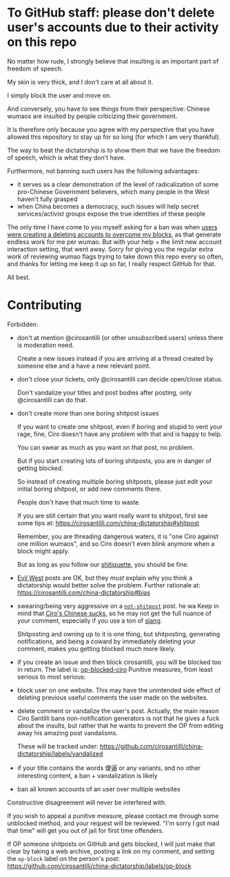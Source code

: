 # To GitHub staff: please don't delete user's accounts due to their activity on this repo
No matter how rude, I strongly believe that insulting is an important part of freedom of speech.


My skin is very thick, and I don't care at all about it.

I simply block the user and move on.

And conversely, you have to see things from their perspective: Chinese wumaos are insulted by people criticizing their government.

It is therefore only because you agree with my perspective that you have allowed this repository to stay up for so long (for which I am very thankful).

The way to beat the dictatorship is to show them that we have the freedom of speech, which is what they don't have.

Furthermore, not banning such users has the following advantages:

* it serves as a clear demonstration of the level of radicalization of some pro-Chinese Government believers, which many people in the West haven't fully grasped
* when China becomes a democracy, such issues will help secret services/activist groups expose the true identities of these people

The only time I have come to you myself asking for a ban was when [users were creating a deleting accounts to overcome my blocks](https://github.com/cirosantilli/china-dictatorship/issues/191), as that generate endless work for me per wumao. But with your help + the limit new account interaction setting, that went away.
Sorry for giving you the regular extra work of reviewing wumao flags trying to take down this repo every so often, and thanks for letting me keep it up so far, I really respect GitHub for that.

All best.

# Contributing
Forbidden:

-   don't at mention @cirosantilli (or other unsubscribed users) unless there is moderation need.


    Create a new issues instead if you are arriving at a thread created by someone else and a have a new relevant point.

-   don't close your tickets, only @cirosantilli can decide open/close status.

    Don't vandalize your titles and post bodies after posting, only @cirosantilli can do that.
-   don't create more than one boring shitpost issues

    If you want to create one shitpost, even if boring and stupid to vent your rage, fine, Ciro doesn't have any problem with that and is happy to help.

    You can swear as much as you want on that post, no problem.

    But if you start creating lots of boring shitposts, you are in danger of getting blocked.


    So instead of creating multiple boring shitposts, please just edit your initial boring shitpost, or add new comments there.

    People don't have that much time to waste.

    If you are still certain that you want really want to shitpost, first see some tips at: https://cirosantilli.com/china-dictatorship#shitpost

    Remember, you are threading dangerous waters, it is "one Ciro against one million wumaos", and so Ciro doesn't even blink anymore when a block might apply.

    But as long as you follow our [shitiquette](https://en.wikipedia.org/wiki/Etiquette), you should be fine.

-   [Evil West](https://cirosantilli.com/china-dictatorship#evil-west) posts are OK, but they *must* explain why you think a dictatorship would better solve the problem.
    Further rationale at: https://cirosantilli.com/china-dictatorship#bias

-   swearing/being very aggressive on a [`not-shitpost`](https://cirosantilli.com/china-dictatorship#shitpost) post.
he wa
    Keep in mind that [Ciro's Chinese sucks](https://cirosantilli.com/china-dictatorship#does-ciro-santilli-speak-chinese), so he may not get the full nuance of your comment, especially if you use a ton of [slang](https://cirosantilli.com/china-dictatorship#slang).

    Shitposting and owning up to it is one thing, but shitposting, generating notifications, and being a coward by immediately deleting your comment, makes you getting blocked much more likely.


-   if you create an issue and then block cirosantilli, you will be blocked too in return. The label is: [op-blocked-ciro](https://github.com/cirosantilli/china-dictatorship/labels/op-blocked-ciro)
Punitive measures, from least serious to most serious:

-   block user on one website. This may have the unintended side effect of deleting previous useful comments the user made on the websites. 

-   delete comment or vandalize the user's post.
    Actually, the main reason Ciro Santilli bans non-notification generators is not that he gives a fuck about the insults, but rather that he wants to prevent the OP from editing away his amazing post vandalisms.

    These will be tracked under: https://github.com/cirosantilli/china-dictatorship/labels/vandalized

-   if your title contains the words 傻逼 or any variants, and no other interesting content, a ban + vandalization is likely

-   ban all known accounts of an user over multiple websites

Constructive disagreement will never be interfered with.

If you wish to appeal a punitive measure, please contact me through some unblocked method, and your request will be reviewed. "I'm sorry I got mad that time" will get you out of jail for first time offenders.


If OP someone shitposts on GitHub and gets blocked, I will just make that clear by taking a web archive, posting a link on my comment, and setting the `op-block` label on the person's post: https://github.com/cirosantilli/china-dictatorship/labels/op-block
